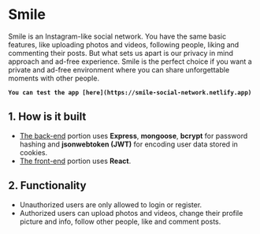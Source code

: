 # Smile

Smile is an Instagram-like social network. You have the same basic features, like uploading photos and videos, following people, liking and commenting their posts. But what sets us apart is our privacy in mind approach and ad-free experience. Smile is the perfect choice if you want a private and ad-free environment where you can share unforgettable moments with other people.

**``You can test the app [here](https://smile-social-network.netlify.app)``**

## 1. How is it built
* [The back-end](./REST-API) portion uses **Express**, **mongoose**, **bcrypt** for password hashing and **jsonwebtoken (JWT)** for encoding user data stored in cookies.
* [The front-end](./smile) portion uses **React**.

## 2. Functionality
* Unauthorized users are only allowed to login or register.
* Authorized users can upload photos and videos, change their profile picture and info, follow other people, like and comment posts.
